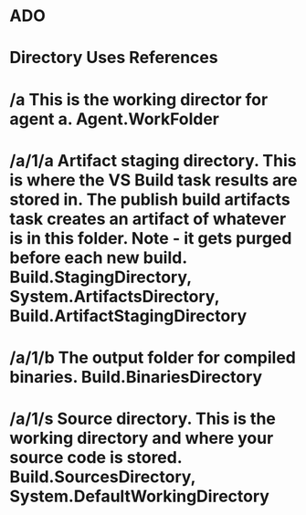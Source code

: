 # ADO

# Directory	                                Uses                                     References
# /a	                    This is the working director for agent a.	            Agent.WorkFolder
# /a/1/a	Artifact staging directory. This is where the VS Build task results are stored in. The publish build artifacts task creates an artifact of whatever is in this folder. Note - it gets purged before each new build.	Build.StagingDirectory, System.ArtifactsDirectory, Build.ArtifactStagingDirectory
# /a/1/b	The output folder for compiled binaries.	Build.BinariesDirectory
# /a/1/s	Source directory. This is the working directory and where your source code is stored.	Build.SourcesDirectory, System.DefaultWorkingDirectory